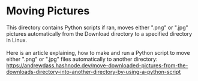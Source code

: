 # Moving Pictures
This directory contains Python scripts if ran, moves either ".png" or ".jpg" pictures automatically from the Download directory to a specified directory in Linux. <br>
<br>
Here is an article explaining, how to make and run a Python script to move either ".png" or ".jpg" files automatically to another directory: <br> https://andrewdass.hashnode.dev/move-downloaded-pictures-from-the-downloads-directory-into-another-directory-by-using-a-python-script
